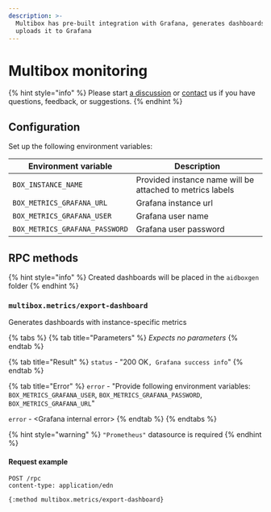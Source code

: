 ```yaml
---
description: >-
  Multibox has pre-built integration with Grafana, generates dashboards and
  uploads it to Grafana
---
```


# Multibox monitoring

{% hint style="info" %}
Please start [a discussion](https://github.com/Aidbox/Issues/discussions) or [contact](../contact-us.md) us if you have questions, feedback, or suggestions.
{% endhint %}

## Configuration

Set up the following environment variables:

| Environment variable           | Description                                               |
| ------------------------------ | --------------------------------------------------------- |
| `BOX_INSTANCE_NAME`            | Provided instance name will be attached to metrics labels |
| `BOX_METRICS_GRAFANA_URL`      | Grafana instance url                                      |
| `BOX_METRICS_GRAFANA_USER`     | Grafana user name                                         |
| `BOX_METRICS_GRAFANA_PASSWORD` | Grafana user password                                     |

## RPC methods

{% hint style="info" %}
Сreated dashboards will be placed in the `aidboxgen` folder
{% endhint %}

### `multibox.metrics/export-dashboard`

Generates dashboards with instance-specific metrics

{% tabs %}
{% tab title="Parameters" %}
_Expects no parameters_
{% endtab %}

{% tab title="Result" %}
`status` - "200 OK`, Grafana success info`"
{% endtab %}

{% tab title="Error" %}
`error` - "Provide following environment variables: `BOX_METRICS_GRAFANA_USER`, `BOX_METRICS_GRAFANA_PASSWORD`, `BOX_METRICS_GRAFANA_URL`"

`error` - \<Grafana internal error>
{% endtab %}
{% endtabs %}

{% hint style="warning" %}
`"Prometheus"` datasource is required
{% endhint %}

#### Request example

```
POST /rpc
content-type: application/edn

{:method multibox.metrics/export-dashboard}
```
